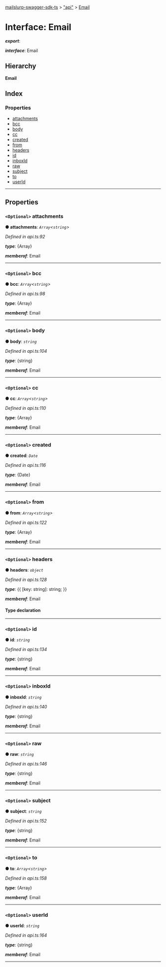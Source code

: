 [mailslurp-swagger-sdk-ts](../README.md) > ["api"](../modules/_api_.md) > [Email](../interfaces/_api_.email.md)

# Interface: Email

*__export__*: 

*__interface__*: Email

## Hierarchy

**Email**

## Index

### Properties

* [attachments](_api_.email.md#attachments)
* [bcc](_api_.email.md#bcc)
* [body](_api_.email.md#body)
* [cc](_api_.email.md#cc)
* [created](_api_.email.md#created)
* [from](_api_.email.md#from)
* [headers](_api_.email.md#headers)
* [id](_api_.email.md#id)
* [inboxId](_api_.email.md#inboxid)
* [raw](_api_.email.md#raw)
* [subject](_api_.email.md#subject)
* [to](_api_.email.md#to)
* [userId](_api_.email.md#userid)

---

## Properties

<a id="attachments"></a>

### `<Optional>` attachments

**● attachments**: *`Array`<`string`>*

*Defined in api.ts:92*

*__type__*: {Array}

*__memberof__*: Email

___
<a id="bcc"></a>

### `<Optional>` bcc

**● bcc**: *`Array`<`string`>*

*Defined in api.ts:98*

*__type__*: {Array}

*__memberof__*: Email

___
<a id="body"></a>

### `<Optional>` body

**● body**: *`string`*

*Defined in api.ts:104*

*__type__*: {string}

*__memberof__*: Email

___
<a id="cc"></a>

### `<Optional>` cc

**● cc**: *`Array`<`string`>*

*Defined in api.ts:110*

*__type__*: {Array}

*__memberof__*: Email

___
<a id="created"></a>

### `<Optional>` created

**● created**: *`Date`*

*Defined in api.ts:116*

*__type__*: {Date}

*__memberof__*: Email

___
<a id="from"></a>

### `<Optional>` from

**● from**: *`Array`<`string`>*

*Defined in api.ts:122*

*__type__*: {Array}

*__memberof__*: Email

___
<a id="headers"></a>

### `<Optional>` headers

**● headers**: *`object`*

*Defined in api.ts:128*

*__type__*: {{ \[key: string\]: string; }}

*__memberof__*: Email

#### Type declaration

[key: `string`]: `string`

___
<a id="id"></a>

### `<Optional>` id

**● id**: *`string`*

*Defined in api.ts:134*

*__type__*: {string}

*__memberof__*: Email

___
<a id="inboxid"></a>

### `<Optional>` inboxId

**● inboxId**: *`string`*

*Defined in api.ts:140*

*__type__*: {string}

*__memberof__*: Email

___
<a id="raw"></a>

### `<Optional>` raw

**● raw**: *`string`*

*Defined in api.ts:146*

*__type__*: {string}

*__memberof__*: Email

___
<a id="subject"></a>

### `<Optional>` subject

**● subject**: *`string`*

*Defined in api.ts:152*

*__type__*: {string}

*__memberof__*: Email

___
<a id="to"></a>

### `<Optional>` to

**● to**: *`Array`<`string`>*

*Defined in api.ts:158*

*__type__*: {Array}

*__memberof__*: Email

___
<a id="userid"></a>

### `<Optional>` userId

**● userId**: *`string`*

*Defined in api.ts:164*

*__type__*: {string}

*__memberof__*: Email

___

